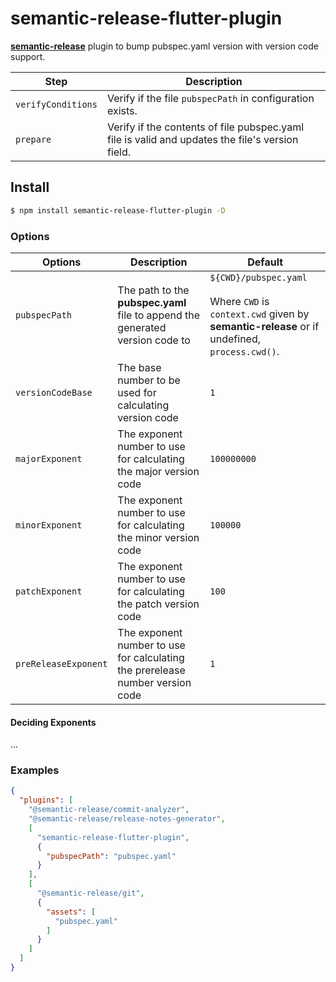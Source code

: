 # semantic-release-flutter-plugin

[**semantic-release**](https://github.com/semantic-release/semantic-release) plugin to bump pubspec.yaml version with version code support.

| Step               | Description                                                                                           |
| ------------------ | ----------------------------------------------------------------------------------------------------- |
| `verifyConditions` | Verify if the file `pubspecPath` in configuration exists.                                             |
| `prepare`          | Verify if the contents of file pubspec.yaml file is valid and updates the file's version field.       |

## Install

```bash
$ npm install semantic-release-flutter-plugin -D
```

### Options

| Options              | Description                                                                   | Default                                                                                                                     |
| -------------------- | ----------------------------------------------------------------------------- | --------------------------------------------------------------------------------------------------------------------------- |
| `pubspecPath`        | The path to the **pubspec.yaml** file to append the generated version code to | `${CWD}/pubspec.yaml`<br/><br/>Where `CWD` is `context.cwd` given by **semantic-release** or if undefined, `process.cwd()`. |
| `versionCodeBase`    | The base number to be used for calculating version code                       | `1`                                                                                                                         |
| `majorExponent`      | The exponent number to use for calculating the major version code             | `100000000`                                                                                                                 |
| `minorExponent`      | The exponent number to use for calculating the minor version code             | `100000`                                                                                                                    |
| `patchExponent`      | The exponent number to use for calculating the patch version code             | `100`                                                                                                                       |
| `preReleaseExponent` | The exponent number to use for calculating the prerelease number version code | `1`                                                                                                                         |

#### Deciding Exponents
...

### Examples

```json
{
  "plugins": [
    "@semantic-release/commit-analyzer",
    "@semantic-release/release-notes-generator",
    [
      "semantic-release-flutter-plugin",
      {
        "pubspecPath": "pubspec.yaml"
      }
    ],
    [
      "@semantic-release/git",
      {
        "assets": [
          "pubspec.yaml"
        ]
      }
    ]
  ]
}
```
